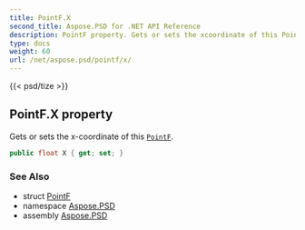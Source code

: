 ```yaml
---
title: PointF.X
second_title: Aspose.PSD for .NET API Reference
description: PointF property. Gets or sets the xcoordinate of this PointF
type: docs
weight: 60
url: /net/aspose.psd/pointf/x/
---
```

{{< psd/tize >}}
## PointF.X property

Gets or sets the x-coordinate of this [`PointF`](../).

```csharp
public float X { get; set; }
```

### See Also

* struct [PointF](../)
* namespace [Aspose.PSD](../../pointf/)
* assembly [Aspose.PSD](../../../)


